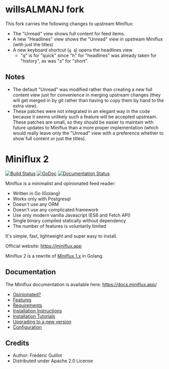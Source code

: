 willsALMANJ fork
================
This fork carries the following changes to upstream Miniflux:

* The "Unread" view shows full content for feed items.
* A new "Headlines" view shows the "Unread" view in upstream Miniflux (with just the titles)
* A new keyboard shortcut (`g q`) opens the headlines view
  - "q" is for "quick" since "h" for "headlines" was already taken for "history", as was "s" for "short".

Notes
-----
* The default "Unread" was modified rather than creating a new full content view just for convenience in merging upstream changes (they will get merged in by git rather than having to copy them by hand to the extra view).
* These patches were not integrated in an elegant way in the code because it seems unlikely such a feature will be accepted upstream. These patches are small, so they should be easier to maintain with future updates to Miniflux than a more proper implementation (which would really leave only the "Unread" view with a preference whether to show full content or just the titles).

Miniflux 2
==========
[![Build Status](https://travis-ci.org/miniflux/miniflux.svg?branch=master)](https://travis-ci.org/miniflux/miniflux)
[![GoDoc](https://godoc.org/github.com/miniflux/miniflux?status.svg)](https://godoc.org/github.com/miniflux/miniflux)
[![Documentation Status](https://readthedocs.org/projects/miniflux/badge/?version=latest)](https://docs.miniflux.app/)

Miniflux is a minimalist and opinionated feed reader:

- Written in Go (Golang)
- Works only with Postgresql
- Doesn't use any ORM
- Doesn't use any complicated framework
- Use only modern vanilla Javascript (ES6 and Fetch API)
- Single binary compiled statically without dependency
- The number of features is voluntarily limited

It's simple, fast, lightweight and super easy to install.

Official website: <https://miniflux.app>

Miniflux 2 is a rewrite of [Miniflux 1.x](https://github.com/miniflux/miniflux-legacy) in Golang.

Documentation
-------------

The Miniflux documentation is available here: <https://docs.miniflux.app/>

- [Opinionated?](https://docs.miniflux.app/en/latest/opinionated.html)
- [Features](https://docs.miniflux.app/en/latest/features.html)
- [Requirements](https://docs.miniflux.app/en/latest/requirements.html)
- [Installation Instructions](https://docs.miniflux.app/en/latest/installation.html)
- [Installation Tutorials](https://docs.miniflux.app/en/latest/tutorials.html)
- [Upgrading to a new version](https://docs.miniflux.app/en/latest/upgrade.html)
- [Configuration](https://docs.miniflux.app/en/latest/configuration.html)

Credits
-------

- Author: Frédéric Guillot
- Distributed under Apache 2.0 License
